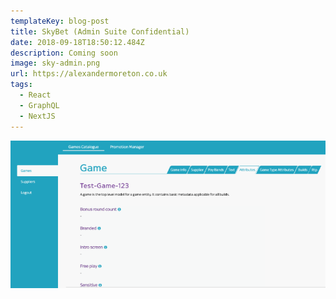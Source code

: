```yaml
---
templateKey: blog-post
title: SkyBet (Admin Suite Confidential)
date: 2018-09-18T18:50:12.484Z
description: Coming soon
image: sky-admin.png
url: https://alexandermoreton.co.uk
tags:
  - React
  - GraphQL
  - NextJS
---
```


![null](sky-admin.png)
